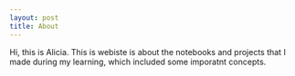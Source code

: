 ```yaml
---
layout: post
title: About
---
```


Hi, this is Alicia. This is webiste is about the notebooks and projects that I made during my learning, which included some imporatnt concepts.

